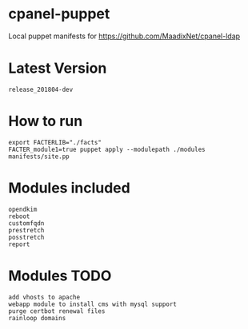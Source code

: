 # cpanel-puppet
Local puppet manifests for https://github.com/MaadixNet/cpanel-ldap

# Latest Version
    release_201804-dev

# How to run

    export FACTERLIB="./facts"
    FACTER_module1=true puppet apply --modulepath ./modules manifests/site.pp

# Modules included

    opendkim
    reboot
    customfqdn
    prestretch
    posstretch
    report

# Modules TODO

    add vhosts to apache
    webapp module to install cms with mysql support
    purge certbot renewal files
    rainloop domains

